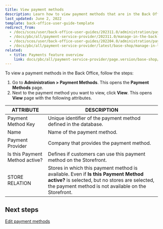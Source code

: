 ```yaml
---
title: View payment methods
description: Learn how to view payment methods that are in the Back Office that are configured within your Spryker Cloud Commerce OS project.
last_updated: June 2, 2022
template: back-office-user-guide-template
redirect_from:
  - /docs/scos/user/back-office-user-guides/202311.0/administration/payment-methods/view-payment-methods.html
  - /docs/pbc/all/payment-service-provider/202311.0/manage-in-the-back-office/view-payment-methods.html  
  - /docs/scos/user/back-office-user-guides/202204.0/administration/payment-methods/view-payment-methods.html
  - /docs/pbc/all/payment-service-provider/latest/base-shop/manage-in-the-back-office/view-payment-methods.html
related:
  - title: Payments feature overview
    link: docs/pbc/all/payment-service-provider/page.version/base-shop/payments-feature-overview.html
---
```


To view a payment methods in the Back Office, follow the steps:

1. Go to **Administration&nbsp;<span aria-label="and then">></span> Payment Methods**.
    This opens the **Payment Methods** page.
2. Next to the payment method you want to view, click **View**.
    This opens **View** page with the following attributes.

| ATTRIBUTE | DESCRIPTION |
| --- | --- |
| Payment Method Key | Unique identifier of the payment method defined in the database. |
| Name | Name of the payment method. |
| Payment Provider | Company that provides the payment method. |
| Is this Payment Method active? | Defines if customers can use this payment method on the Storefront. |
| STORE RELATION | Stores in which this payment method is available. Even if **Is this Payment Method active?** is selected, but no stores are selected, the payment method is not available on the Storefront. |

## Next steps

[Edit payment methods](/docs/pbc/all/payment-service-provider/{{page.version}}/base-shop/manage-in-the-back-office/edit-payment-methods.html)
